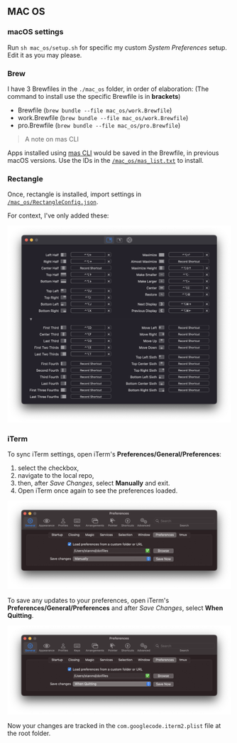 ## MAC OS

### macOS settings

Run `sh mac_os/setup.sh` for specific my custom _System Preferences_ setup. Edit it as you may please.

### Brew

I have 3 Brewfiles in the `./mac_os` folder, in order of elaboration: (The command to install use the specific Brewfile is in **brackets**)

- Brewfile (`brew bundle --file mac_os/work.Brewfile`)
- work.Brewfile (`brew bundle --file mac_os/work.Brewfile`)
- pro.Brewfile (`brew bundle --file mac_os/pro.Brewfile`)

> A note on mas CLI

Apps installed using [mas CLI](https://github.com/mas-cli/mas) would be saved in the Brewfile, in previous macOS versions. Use the lDs in the [`/mac_os/mas_list.txt`](/mac_os/mas_list.txt) to install.

### Rectangle

Once, rectangle is installed, import settings in [`/mac_os/RectangleConfig.json`](/mac_os/RectangleConfig.json).

For context, I've only added these:

![RectangleConfig](../img/rectangle.png)

### iTerm

To sync iTerm settings, open iTerm's **Preferences/General/Preferences**:

1. select the checkbox,
2. navigate to the local repo,
3. then, after _Save Changes_, select **Manually** and exit.
4. Open iTerm once again to see the preferences loaded.

![iTerm preferences](../img/iterm.png)

To save any updates to your preferences, open iTerm's **Preferences/General/Preferences** and after _Save Changes_, select **When Quitting**.


![Saving iTerm preferences](../img/iterm2.png)

Now your changes are tracked in the `com.googlecode.iterm2.plist` file at the root folder.
